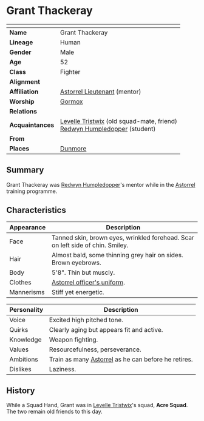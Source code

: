 # Grant Thackeray

| []() | |
| --- | --- |
| **Name** | Grant Thackeray |
| **Lineage** | Human |
| **Gender** | Male |
| **Age** | 52 |
| **Class** | Fighter |
| **Alignment** | |
| **Affiliation** | [Astorrel Lieutenant](../organisations/government/astorrel/ranks/astorrel-lieutenant.md) (mentor) |
| **Worship** | [Gormox](../gods/deities/gormox.md) |
| **Relations** | |
| **Acquaintances** | [Levelle Tristwix](levelle-tristwix.md) (old squad-mate, friend)<br>[Redwyn Humpledopper](redwyn-humpledopper.md) (student) |
| **From** | |
| **Places** | [Dunmore](../places/cities/dunmore.md) |

## Summary

Grant Thackeray was [Redwyn Humpledopper](redwyn-humpledopper.md)'s mentor while in the [Astorrel](../organisations/government/astorrel/astorrel.md) training programme.

## Characteristics

| Appearance | Description |
| --- | --- |
| Face | Tanned skin, brown eyes, wrinkled forehead. Scar on left side of chin. Smiley. |
| Hair | Almost bald, some thinning grey hair on sides. Brown eyebrows. |
| Body | 5'8". Thin but muscly. |
| Clothes | [Astorrel officer's uniform](../organisations/government/astorrel/uniforms/astorrel-officers-uniform.md). |
| Mannerisms | Stiff yet energetic. |

| Personality | Description |
| --- | --- |
| Voice | Excited high pitched tone. |
| Quirks | Clearly aging but appears fit and active. |
| Knowledge | Weapon fighting. |
| Values | Resourcefulness, perseverance. |
| Ambitions | Train as many [Astorrel](../organisations/government/astorrel/astorrel.md) as he can before he retires. |
| Dislikes | Laziness. |

## History

While a Squad Hand, Grant was in [Levelle Tristwix](levelle-tristwix.md)'s squad, **Acre Squad**. The two remain old friends to this day.
